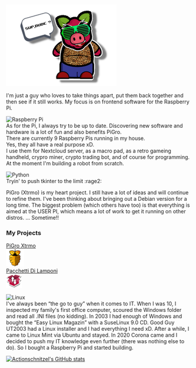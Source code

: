 ![GUI](https://github.com/actionschnitzel/tingsandstuff/blob/main/piggo_porn.png)


I'm just a guy who loves to take things apart, put them back together and then see if it still works. My focus is on frontend software for the Raspberry Pi.     
    
        
![Raspberry Pi](https://img.shields.io/badge/-RaspberryPi-C51A4A?style=for-the-badge&logo=Raspberry-Pi)        
As for the Pi, I always try to be up to date. Discovering new software and hardware is a lot of fun and also benefits PiGro.    
There are currently 9 Raspberry Pis running in my house.     
Yes, they all have a real purpose xD.     
I use them for Nextcloud server, as a macro pad, as a retro gameing handheld, crypro miner, crypto trading bot, and of course for programming.    
At the moment I'm building a robot from scratch.     
    
    
![Python](https://img.shields.io/badge/python-3670A0?style=for-the-badge&logo=python&logoColor=ffdd54)        
Tryin' to push tkinter to the limit :rage2:  
    
PiGro (Xtrmo) is my heart project. I still have a lot of ideas and will continue to refine them. I've been thinking about bringing out a Debian version for a long time. The biggest problem (which others have too) is that everything is aimed at the USER PI, which means a lot of work to get it running on other distros. … Sometime!!

### My Projects
[PiGro Xtrmo](https://github.com/actionschnitzel/PiGro-Aid-)    
![GUI](https://github.com/actionschnitzel/actionschnitzel/blob/main/Logotab.png)     
[Pacchetti Di Lamponi](https://github.com/actionschnitzel/PDL)    
![GUI](https://github.com/actionschnitzel/actionschnitzel/blob/main/pdl.png) 
    
        
            
            
![Linux](https://img.shields.io/badge/Linux-FCC624?style=for-the-badge&logo=linux&logoColor=black)    
I've always been “the go to guy” when it comes to IT. When I was 10, I inspected my family's first office computer, scoured the Windows folder and read all .INI files (no kidding). In 2003 I had enough of Windows and bought the “Easy Linux Magazin” with a SuseLinux 9.0 CD. Good Guy UT2003 had a Linux installer and I had everything I need xD. After a while, I came to Linux Mint via Ubuntu and stayed. In 2020 Corona came and I decided to push my IT knowledge even further (there was nothing else to do). So I bought a Raspberry Pi and started building.

[![Actionschnitzel's GitHub stats](https://github-readme-stats.vercel.app/api?username=actionschnitzel)](https://github.com/actionschnitzel/github-readme-stats)

<!--
**actionschnitzel/actionschnitzel** is a ✨ _special_ ✨ repository because its `README.md` (this file) appears on your GitHub profile.

Here are some ideas to get you started:

- 🔭 I’m currently working on ...
- 🌱 I’m currently learning ...
- 👯 I’m looking to collaborate on ...
- 🤔 I’m looking for help with ...
- 💬 Ask me about ...
- 📫 How to reach me: ...
- 😄 Pronouns: ...
- ⚡ Fun fact: ...
-->

